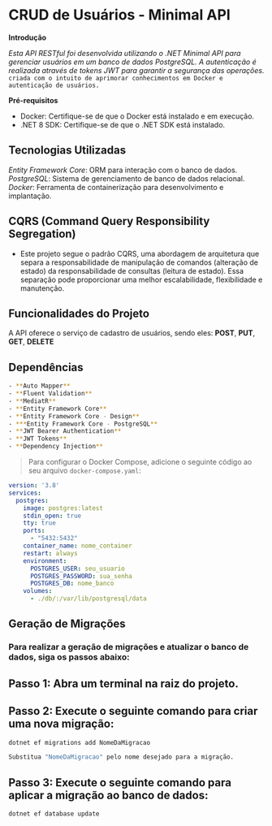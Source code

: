 # CRUD de Usuários - Minimal API

**Introdução**

*Esta API RESTful foi desenvolvida utilizando o .NET Minimal API para gerenciar usuários em um banco de dados PostgreSQL. A autenticação é realizada através de tokens JWT para garantir a segurança das operações.*
`criada com o intuito de aprimorar conhecimentos em Docker e autenticação de usuários.`

**Pré-requisitos**

* Docker: Certifique-se de que o Docker está instalado e em execução.
* .NET 8 SDK: Certifique-se de que o .NET SDK está instalado.

## Tecnologias Utilizadas

*Entity Framework Core*: ORM para interação com o banco de dados.
*PostgreSQL*: Sistema de gerenciamento de banco de dados relacional.
*Docker*: Ferramenta de containerização para desenvolvimento e implantação.

## CQRS (Command Query Responsibility Segregation)
- Este projeto segue o padrão CQRS, uma abordagem de arquitetura que separa a responsabilidade de manipulação de comandos (alteração de estado) da responsabilidade de consultas (leitura de estado).
 Essa separação pode proporcionar uma melhor escalabilidade, flexibilidade e manutenção.

## Funcionalidades do Projeto

A API oferece o serviço de cadastro de usuários, sendo eles: **POST**, **PUT**, **GET**, **DELETE**

## Dependências

```bash
- **Auto Mapper**
- **Fluent Validation**
- **MediatR**
- **Entity Framework Core**
- **Entity Framework Core - Design**
- ***Entity Framework Core - PostgreSQL**
- **JWT Bearer Authentication**
- **JWT Tokens**
- **Dependency Injection**
```

>Para configurar o Docker Compose, adicione o seguinte código ao seu arquivo `docker-compose.yaml`:

```yaml
version: '3.8'
services:
  postgres:
    image: postgres:latest
    stdin_open: true
    tty: true
    ports:
      - "5432:5432"
    container_name: nome_container
    restart: always
    environment:
      POSTGRES_USER: seu_usuario
      POSTGRES_PASSWORD: sua_senha
      POSTGRES_DB: nome_banco
    volumes:
      - ./db/:/var/lib/postgresql/data
```

## Geração de Migrações

### Para realizar a geração de migrações e atualizar o banco de dados, siga os passos abaixo:

## Passo 1: Abra um terminal na raiz do projeto.

## Passo 2: Execute o seguinte comando para criar uma nova migração:

```bash
dotnet ef migrations add NomeDaMigracao

Substitua "NomeDaMigracao" pelo nome desejado para a migração.
```
## Passo 3: Execute o seguinte comando para aplicar a migração ao banco de dados:

```bash
dotnet ef database update
```

